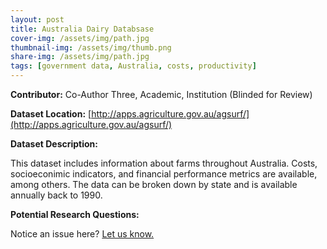 ```yaml
---
layout: post
title: Australia Dairy Databsase
cover-img: /assets/img/path.jpg
thumbnail-img: /assets/img/thumb.png
share-img: /assets/img/path.jpg
tags: [government data, Australia, costs, productivity]
---
```


**Contributor:** Co-Author Three, Academic, Institution (Blinded for Review)

**Dataset Location:** [http://apps.agriculture.gov.au/agsurf/](http://apps.agriculture.gov.au/agsurf/)

**Dataset Description:**

This dataset includes information about farms throughout Australia. Costs, socioeconimic indicators, and financial performance metrics are available, among others. The data can be broken down by state and is available annually back to 1990.

**Potential Research Questions:**




Notice an issue here? [Let us know.](https://docs.google.com/forms/d/e/1FAIpQLSfFLEtWSlfe6gwBaoe-9OfE4BjtwaVx3IQg9ZsfCIJDrujrbA/viewform?usp=pp_url&entry.677199195=2021-03-26-australia-dairy)
